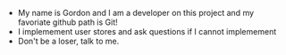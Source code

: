 * My name is Gordon and I am a developer on this project and my favoriate github path is Git!
* I implemement user stores and ask questions if I cannot implemement
* Don't be a loser, talk to me.

